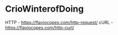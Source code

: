 # CrioWinterofDoing
HTTP - https://flaviocopes.com/http-request/
cURL - https://flaviocopes.com/http-curl/
